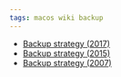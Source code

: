 ```yaml
---
tags: macos wiki backup
---
```


-   [Backup strategy (2017)](/wiki/Backup_strategy_%282017%29)
-   [Backup strategy (2015)](/wiki/Backup_strategy_%282015%29)
-   [Backup strategy (2007)](/wiki/Backup_strategy_%282007%29)
